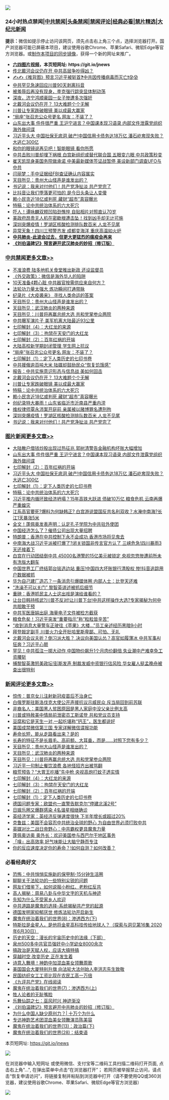 ![](https://raw.githubusercontent.com/fqnews/bnews/master/64photo/fqnews-qr.jpg)

<div id="tt">
<h3>24小时热点禁闻|<a href="#%E4%B8%AD%E5%85%B1%E7%A6%81%E9%97%BB%E6%9B%B4%E5%A4%9A%E6%96%87%E7%AB%A0">中共禁闻</a>|<a href="#%E5%9B%BE%E7%89%87%E6%96%B0%E9%97%BB%E6%9B%B4%E5%A4%9A%E6%96%87%E7%AB%A0">头条禁闻</a>|<a href="#%E6%96%B0%E9%97%BB%E8%AF%84%E8%AE%BA%E6%9B%B4%E5%A4%9A%E6%96%87%E7%AB%A0">禁闻评论|<a href="#%E5%BF%85%E7%9C%8B%E7%BB%8F%E5%85%B8%E5%A5%BD%E6%96%87">经典必看|<a href="/video.md#%E7%A6%81%E7%89%87%E7%B2%BE%E9%80%89">禁片精选</a>|<a href="https://github.com/fqnews/djy/blob/master/gb/nf1351518.md#1">大纪元新闻</a></h3>
<div><b>提示：</b>微信如提示停止访问该网页，须先点击右上角三个点，选择浏览器打开。国产浏览器可能已屏蔽本项目，建议使用谷歌Chrome、苹果Safari、微软Edge等官方浏览器。或<a href="https://github.com/fqnews/bnews/blob/master/%E5%88%B6%E4%BD%9Cgit%E7%A6%81%E9%97%BB%E9%95%9C%E5%83%8F.md">制作本项目的同步镜像</a>，获得一个新的网址来推广。</div>
<ul>
<li><b><a href="http://d1.bdrive.tk/64.mp4" target="_blank">六四图片视频</a>，本页短网址: https://git.io/jnews</b></li>
<li><a href="/comments/20200816/1380915.md">传北戴河会议仍在开 中共高层争吵得凶？</a></li>
<li><a href="/bannedvideo/20200816/1380821.md">✍✍《推背图》预言习近平被斩首❓中共因传播病毒而灭亡❗😰😰</a></li>
<li><a href="/ssgc/20200816/1380850.md">中共罕见急速回应川普90天剥离抖音</a></li>
<li><a href="/bannedvideo/20200816/1380917.md">被羞辱后再没有现身，李克强行踪突显体制动荡</a></li>
<li><a href="/baitai/20200816/1381010.md">深夜，济宁鸿顺豪园一女子惨遭多次强奸</a></li>
<li><a href="/cbnews/20200816/1380954.md">北戴河会议仍在开？ 13大难题个个无解</a></li>
<li><a href="/cbnews/20200816/1380936.md">川普让专家跌破眼镜 美以成最大赢家</a></li>
<li><a href="/cbnews/20200816/1381030.md">“局座”张召忠公众号更名 网友：不装了？</a></li>
<li><a href="/topimagenews/20200817/1381204.md">山东出大事 件件很严重 王沪宁进言？中国课本现习语录 内部文件泄露党组织海外做间谍</a></li>
<li><a href="/topimagenews/20200816/1381029.md">习近平头大 中国社保无底洞 破产!中国信用卡债务达18万亿 潘石屹套现失败？大逃亡300亿</a></li>
<li><a href="/cnnews/20200816/1380840.md">和你的眼镜说再见吧！智能眼镜 看你所愿</a></li>
<li><a href="/cnnews/20200816/1381069.md">中共击败川普却埋下祸根 白宫新组织或替代联合国 五眼变六眼 中共政策秒变</a></li>
<li><a href="/cnnews/20200816/1381159.md">崔天凯现身美国务院做承诺 中美最新媒体签证战暂停 美设新部门调查UFO与中共</a></li>
<li><a href="/cnnews/20200816/1381032.md">闫丽梦：手中证据经FBI查证确认内容属实</a></li>
<li><a href="/comments/20200816/1381132.md">天目所见：贵州大山怪声是谁发出的？</a></li>
<li><a href="/cbnews/20200816/1380835.md">书记说：我来对付他们！共产党净扯淡 共产党完了</a></li>
<li><a href="/comments/20200816/1380836.md">比抖音让我们堕落更可怕的 是今日头条让人变傻</a></li>
<li><a href="/cbnews/20200816/1380865.md">赖小民贪近18亿或判死 藏财“超市”真容曝光</a></li>
<li><a href="/comments/20200816/1380926.md">特稿：论中共统治体系的六大死穴</a></li>
<li><a href="/cnnews/20200816/1380983.md">吓人！谭咏麟双颊凹陷劲憔悴 自贴相片对照直认70岁</a></li>
<li><a href="/cnnews/20200816/1380970.md">美政府昂贵无人机在密歇根遭击坠！找到凶手却无计可施</a></li>
<li><a href="/cbnews/20200816/1380861.md">深圳突爆疫情！罗湖区核酸检测排队数百米 人龙不见尾</a></li>
<li><a href="/cnnews/20200816/1380991.md">异常天象！四川三预警齐发 成都变海洋 重庆高温如火炉</a></li>
<li><b><a href="/comments/20200211/1275071.md" target="_blank">中共肺炎-此波会过去，但更大更猛烈的瘟疫会再来</a></b></li>
<li><b><a href="/comments/20200207/1272816.md" target="_blank">《刘伯温碑记》预言避开武汉肺炎的妙招（修订版）</a></b></li>
</ul>
</div>

<div class="catlist">
<h3><a href="/cbnews/" target="_blank">中共禁闻</a><span><a href="/cbnews/" target="_blank" rel="nofollow">更多文章>></a></span></h3>
<ul>
<li><a href="/cbnews/20200817/1381217.md" target="_blank">不准浪费 陆多地机关食堂推出新政 还设监督员</a></li>
<li><a href="/cbnews/20200817/1381215.md" target="_blank">《外交政策》：微信是海外华人的陷阱</a></li>
<li><a href="/cbnews/20200817/1381195.md" target="_blank">10天准备4颗心脏 中共器官按需供应来自何方？</a></li>
<li><a href="/cbnews/20200816/1381005.md" target="_blank">法轮功力量太强大 炼功瞬间打通带脉</a></li>
<li><a href="/cbnews/20200816/1381064.md" target="_blank">纪录片《大疫袭来》 寻找人类命运的答案</a></li>
<li><a href="/comments/20200816/1381132.md" target="_blank">天目所见：贵州大山怪声是谁发出的？</a></li>
<li><a href="/comments/20200816/1381123.md" target="_blank">天目所见：武汉肺炎的两种来源</a></li>
<li><a href="/comments/20200816/1381118.md" target="_blank">天目所见：川普将再赢总统大选 共和党掌参众两院</a></li>
<li><a href="/cbnews/20200816/1381065.md" target="_blank">中共曝军演片子 美军机离大陆最近93公里</a></li>
<li><a href="/comments/20200816/1381060.md" target="_blank">七印解封（4）：大红龙的来源</a></li>
<li><a href="/comments/20200816/1381057.md" target="_blank">七印解封（3）：拘禁在天安门的大红龙</a></li>
<li><a href="/comments/20200816/1381045.md" target="_blank">七印解封（2）：百年红祸的开端</a></li>
<li><a href="/cbnews/20200816/1381031.md" target="_blank">大陆高校新学期封闭管理 学生网上抗议</a></li>
<li><a href="/cbnews/20200816/1381030.md" target="_blank">“局座”张召忠公众号更名 网友：不装了？</a></li>
<li><a href="/comments/20200816/1381021.md" target="_blank">七印解封（1）：定下人类历史的七印书卷</a></li>
<li><a href="/cbnews/20200816/1381019.md" target="_blank">中共援俄逾百吨大米 陆媒却鼓励民众“恢复饥饿感”</a></li>
<li><a href="/cbnews/20200816/1380967.md" target="_blank">报告：中共实施意识形态与信息战 美如何回击</a></li>
<li><a href="/cbnews/20200816/1380954.md" target="_blank">北戴河会议仍在开？ 13大难题个个无解</a></li>
<li><a href="/cbnews/20200816/1380936.md" target="_blank">川普让专家跌破眼镜 美以成最大赢家</a></li>
<li><a href="/comments/20200816/1380926.md" target="_blank">特稿：论中共统治体系的六大死穴</a></li>
<li><a href="/cbnews/20200816/1380865.md" target="_blank">赖小民贪近18亿或判死 藏财“超市”真容曝光</a></li>
<li><a href="/cbnews/20200816/1380863.md" target="_blank">创纪录特大暴雨！山东省临沂市沂南县严重内涝</a></li>
<li><a href="/cbnews/20200816/1380862.md" target="_blank">维权律师覃永沛案开庭前 亲属被以赌博罪名遭刑拘</a></li>
<li><a href="/cbnews/20200816/1380861.md" target="_blank">深圳突爆疫情！罗湖区核酸检测排队数百米 人龙不见尾</a></li>
<li><a href="/cbnews/20200816/1380835.md" target="_blank">书记说：我来对付他们！共产党净扯淡 共产党完了</a></li>

</ul>
</div>
<div class="catlist">
<h3><a href="/topimagenews/" target="_blank">图片新闻</a><span><a href="/topimagenews/" target="_blank" rel="nofollow">更多文章>></a></span></h3>
<ul>
<li><a href="/topimagenews/20200817/1381243.md" target="_blank">大陆散户借钱炒股出现过热征兆 郭树清警告金融机构坏账大幅增加</a></li>
<li><a href="/topimagenews/20200817/1381204.md" target="_blank">山东出大事 件件很严重 王沪宁进言？中国课本现习语录 内部文件泄露党组织海外做间谍</a></li>
<li><a href="/comments/20200816/1381045.md" target="_blank">七印解封（2）：百年红祸的开端</a></li>
<li><a href="/topimagenews/20200816/1381029.md" target="_blank">习近平头大 中国社保无底洞 破产!中国信用卡债务达18万亿 潘石屹套现失败？大逃亡300亿</a></li>
<li><a href="/comments/20200816/1381021.md" target="_blank">七印解封（1）：定下人类历史的七印书卷</a></li>
<li><a href="/comments/20200816/1380926.md" target="_blank">特稿：论中共统治体系的六大死穴</a></li>
<li><a href="/topimagenews/20200815/1380626.md" target="_blank">习近平推内循环致经济坍塌？15年高铁大跃进 债破10万亿 粮食危机 云南再爆严重蝗灾</a></li>
<li><a href="/topimagenews/20200815/1380299.md" target="_blank">江系高官要死?爆料为何缺韩正? 白宫游说盟国反共名利双收？水淹中南海?长江1天暴涨5米</a></li>
<li><a href="/topimagenews/20200814/1379988.md" target="_blank">全文！蓬佩奥发表声明：认定孔子学院为中共驻外使团</a></li>
<li><a href="/topimagenews/20200814/1379794.md" target="_blank">中国经济怎么了？催债公司出现大量招聘</a></li>
<li><a href="/topimagenews/20200814/1379773.md" target="_blank">特朗普：香港在中共控制下永不会成功 香港市场将见鬼去</a></li>
<li><a href="/topimagenews/20200813/1379741.md" target="_blank">中南海大战习近平派被打爆了?闭关锁国非传言官方认了 三峡危急!四川暴雨3天还接着下</a></li>
<li><a href="/topimagenews/20200813/1379708.md" target="_blank">白宫在行动团结倒中共 45000名港警的15亿美元被锁定 央视忽悠惨遭前所未有洗版大翻车</a></li>
<li><a href="/topimagenews/20200813/1379635.md" target="_blank">中国世界工厂终结郭台铭选边站 重压!中国四大坏账银行清股权 惨!抖音追踪用户数据被抓</a></li>
<li><a href="/topimagenews/20200813/1379570.md" target="_blank">华为自己建厂造芯？一条消息引爆媒体圈 内部人士：比登天还难</a></li>
<li><a href="/topimagenews/20200813/1379511.md" target="_blank">“洗澡不可以关门” 黎智英讲述被抓后细节</a></li>
<li><a href="/comments/20200813/1379457.md" target="_blank">重磅：香港抓民主人士这出戏是演给谁看的？</a></li>
<li><a href="/topimagenews/20200812/1379218.md" target="_blank">让台日韩持核武?川普不反对!让川普下台!中共这样操作大选?专家揭秘为何中共胆敢干预</a></li>
<li><a href="/topimagenews/20200812/1378848.md" target="_blank">中共军医唐娟出庭 海量电子文件被检方截获</a></li>
<li><a href="/topimagenews/20200812/1378810.md" target="_blank">粮食危矣！习近平突发“重要指示”称“粒粒皆辛苦”</a></li>
<li><a href="/topimagenews/20200812/1378794.md" target="_blank">“收到消息大量警车正驶往《苹果》大楼…”员工亲述经历黑暗9小时</a></li>
<li><a href="/topimagenews/20200812/1378728.md" target="_blank">拜登敲定副手 川普火力全开批哈里斯卑鄙、可怕、无礼</a></li>
<li><a href="/topimagenews/20200811/1378596.md" target="_blank">北戴河会议夭折？倒习派大胜？ 决议向美国认怂？高官如履薄冰 中共军事AI狂奔？习近平心颤</a></li>
<li><a href="/topimagenews/20200811/1378505.md" target="_blank">罕见！中共孤注一掷大动作 中国物价飙升1个月肉价翻倍 失业潮中产难幸免工资腰斩</a></li>
<li><a href="/topimagenews/20200811/1378227.md" target="_blank">捕黎智英激怒美政坛!彭斯发声 制裁发威中资银行估风险 华女雇人挺孟晚舟被查出很特别</a></li>

</ul>
</div>
<div class="catlist">
<h3><a href="/comments/" target="_blank">新闻评论</a><span><a href="/comments/" target="_blank" rel="nofollow">更多文章>></a></span></h3>
<ul>
<li><a href="/comments/20200817/1381250.md" target="_blank">惊传：普京女儿注射新冠疫苗后不治身亡</a></li>
<li><a href="/comments/20200817/1381240.md" target="_blank">白俄罗斯驻斯洛伐克大使公开声援抗议示威民众 斥当局回到前苏联</a></li>
<li><a href="/comments/20200817/1381234.md" target="_blank">非裔名人：美国黑人贫困原因是黑人家庭中没父亲比例太高</a></li>
<li><a href="/comments/20200817/1381220.md" target="_blank">川普或特赦美中情局前泄密员工斯诺登 共和党议员支持</a></li>
<li><a href="/comments/20200816/1381184.md" target="_blank">豆腐和它是天生一对,一起吃堪称“钙王”，医生都说好</a></li>
<li><a href="/comments/20200816/1381181.md" target="_blank">美国成禁微信第三国 专家详解微信谍报功能</a></li>
<li><a href="/comments/20200816/1381180.md" target="_blank">寿命长短，能从走路看出来？是的</a></li>
<li><a href="/comments/20200816/1381179.md" target="_blank">长寿的特征不是长眉毛、高前额、大耳垂，而是……对照下您有多少？</a></li>
<li><a href="/comments/20200816/1381132.md" target="_blank">天目所见：贵州大山怪声是谁发出的？</a></li>
<li><a href="/comments/20200816/1381123.md" target="_blank">天目所见：武汉肺炎的两种来源</a></li>
<li><a href="/comments/20200816/1381118.md" target="_blank">天目所见：川普将再赢总统大选 共和党掌参众两院</a></li>
<li><a href="/comments/20200816/1381117.md" target="_blank">习近平一句制止餐饮浪费 各地怪招齐出被骂翻</a></li>
<li><a href="/comments/20200816/1381116.md" target="_blank">粮荒预告？“大胃王吃播”先中枪  央视高炮打蚊子透实情</a></li>
<li><a href="/comments/20200816/1381060.md" target="_blank">七印解封（4）：大红龙的来源</a></li>
<li><a href="/comments/20200816/1381057.md" target="_blank">七印解封（3）：拘禁在天安门的大红龙</a></li>
<li><a href="/comments/20200816/1381045.md" target="_blank">七印解封（2）：百年红祸的开端</a></li>
<li><a href="/comments/20200816/1381021.md" target="_blank">七印解封（1）：定下人类历史的七印书卷</a></li>
<li><a href="/comments/20200816/1381003.md" target="_blank">德国问题专家：欧盟也一直警告默克尔“停建北溪2号”</a></li>
<li><a href="/comments/20200816/1381002.md" target="_blank">日娱乐圈又爆群感染  4名谐星相继确诊</a></li>
<li><a href="/comments/20200816/1380992.md" target="_blank">英经济学家：英经济反弹速度很快 下半年增长或超过20%</a></li>
<li><a href="/comments/20200816/1380988.md" target="_blank">克鲁兹：美国不会容忍中共统治全球的野心 为自由世界必须打败中共</a></li>
<li><a href="/comments/20200816/1380973.md" target="_blank">英媒对比二战日帝野心：中共霸权更具魔鬼力量</a></li>
<li><a href="/comments/20200816/1380948.md" target="_blank">蓬佩奥访奥 奥外长：欢迎美国参与西巴尔干地区事务</a></li>
<li><a href="/comments/20200816/1380947.md" target="_blank">「嗅」出高效率  好气味能让大脑宁静而专注</a></li>
<li><a href="/comments/20200816/1380946.md" target="_blank">你的反应速度决定你的寿命？!如何自测？如何改善？</a></li>

</ul>
</div>

<div class="catlist">
<h3>必看经典好文</h3>
<ul>
<li><a href="/baitai/20200711/1359005.md" target="_blank">恐怖：中共悄悄实施新的保甲制-15分钟生活圈</a></li>
<li><a href="/comments/20190417/1114875.md" target="_blank">聊聊关于法轮功的一些特别尖锐的问题</a></li>
<li><a href="/comments/20200712/1359630.md" target="_blank">网友们借鉴下，如何说服小粉红、老粉红反共</a></li>
<li><a href="/aomi/history/20170924/831575.md" target="_blank">高人揭秘：周易八卦与中华文字的天机与神迹</a></li>
<li><a href="/comments/20200620/1346848.md" target="_blank">先知为什么不受家乡人欢迎</a></li>
<li><a href="/comments/20181209/1044543.md" target="_blank">中共道路是魔鬼的选择-系统揭秘共产党的起源</a></li>
<li><a href="/comments/20200722/1364497.md" target="_blank">德国发明家抑郁厌世 修炼法轮功开启新生</a></li>
<li><a href="/topimagenews/20180527/948714.md" target="_blank">魔鬼在统治着我们的世界(8)：渗透西方(下)</a></li>
<li><a href="/comments/20200712/1359460.md" target="_blank">特斯拉是金星人，是他将金星高科技传给地球人？（探索与洞见第16集 2020年6月30日）</a></li>
<li><a href="/tculture/20121025/73066.md" target="_blank">历史的天空：漫长的宇宙历史中的法缘（下部）</a></li>
<li><a href="/comments/20200704/783272.md" target="_blank">泉州500多中共官员强奸中小学幼女8000余次</a></li>
<li><a href="/comments/20200814/1379994.md" target="_blank">搞政治是天赋人权，应该大搞特搞</a></li>
<li><a href="/comments/20200626/1259925.md" target="_blank">穿越时空 改变历史 正在发生着</a></li>
<li><a href="/topimagenews/20170208/656009.md" target="_blank">诗意入舞境！神韵中加混血美女领舞周歌</a></li>
<li><a href="/comments/20200516/1329276.md" target="_blank">美国国会大厦特别升旗 向法轮大法创始人李洪志先生致敬</a></li>
<li><a href="/lifebaike/20200515/1328783.md" target="_blank">民国纺织女工工资比现在农民工高一万倍</a></li>
<li><a href="/bookonline/20131116/201057.md" target="_blank">《九评共产党》在线阅读</a></li>
<li><a href="/topimagenews/20180527/948369.md" target="_blank">魔鬼在统治着我们的世界(7)：渗透西方(上)</a></li>
<li><a href="/comments/20200606/783250.md" target="_blank">牲人论者的无耻嘴脸</a></li>
<li><a href="/tculture/20190101/792550.md" target="_blank">乐舞仙踪之七：巫风时兴 神迹渐没</a></li>
<li><a href="/comments/20200207/1272816.md" target="_blank">《刘伯温碑记》预言避开中共肺炎的妙招（修订版）</a></li>
<li><a href="/ssgc/20200715/1360940.md" target="_blank">为什么中国人缺少原创力？| 十万个为什么</a></li>
<li><a href="/topimagenews/20180404/923380.md" target="_blank">专访神韵艺术团混血美女领舞演员陈美容</a></li>
<li><a href="/topimagenews/20180602/951960.md" target="_blank">魔鬼在统治着我们的世界(13)：政治篇(下)</a></li>
<li><a href="/comments/20181228/1054609.md" target="_blank">魔鬼在统治着我们的世界(28)：结束语</a></li>

</ul>
</div>

本页短网址: https://git.io/jnews

![](https://raw.githubusercontent.com/fqnews/bnews/master/64photo/fqnews-qr.jpg)

在浏览器中输入短网址 或使用微信、支付宝等二维码工具扫描二维码打开页面, 点击右上角"...", 在弹出菜单中点击“在浏览器打开”； 若网页被举报禁止访问，请点击“恢复申请访问”，将链接复制并粘贴到浏览器中打开（请不要使用QQ或360浏览器，建议使用谷歌Chrome、苹果Safari、微软Edge等官方浏览器）

![](https://raw.githubusercontent.com/fqnews/bnews/master/64photo/wx.jpg)